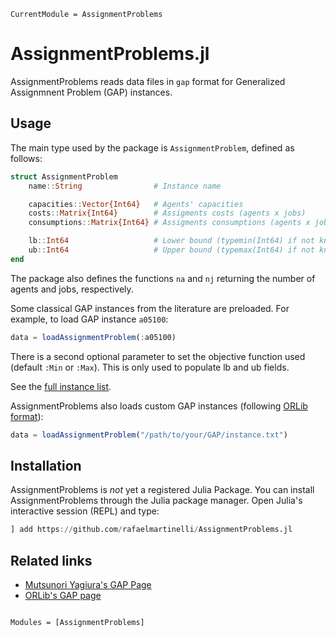 ```@meta
CurrentModule = AssignmentProblems
```

# AssignmentProblems.jl

AssignmentProblems reads data files in `gap` format for Generalized Assignmnent Problem (GAP) instances.

## Usage

The main type used by the package is `AssignmentProblem`, defined as follows:

```julia
struct AssignmentProblem
    name::String                # Instance name

    capacities::Vector{Int64}   # Agents' capacities
    costs::Matrix{Int64}        # Assigments costs (agents x jobs)
    consumptions::Matrix{Int64} # Assigments consumptions (agents x jobs)

    lb::Int64                   # Lower bound (typemin(Int64) if not known)
    ub::Int64                   # Upper bound (typemax(Int64) if not known)
end
```

The package also defines the functions `na` and `nj` returning the number of agents and jobs, respectively.

Some classical GAP instances from the literature are preloaded. For example, to load GAP instance `a05100`:

```julia
data = loadAssignmentProblem(:a05100)
```

There is a second optional parameter to set the objective function used (default `:Min` or `:Max`). This is only used to populate lb and ub fields.

See the [full instance list](https://github.com/rafaelmartinelli/AssignmentProblems.jl/tree/main/data).

AssignmentProblems also loads custom GAP instances (following [ORLib format](http://people.brunel.ac.uk/~mastjjb/jeb/orlib/gapinfo.html)):

```julia
data = loadAssignmentProblem("/path/to/your/GAP/instance.txt")
```

## Installation

AssignmentProblems is *not* yet a registered Julia Package.
You can install AssignmentProblems through the Julia package manager.
Open Julia's interactive session (REPL) and type:

```julia
] add https://github.com/rafaelmartinelli/AssignmentProblems.jl
```

## Related links

- [Mutsunori Yagiura's GAP Page](http://www.al.cm.is.nagoya-u.ac.jp/~yagiura/gap/)
- [ORLib's GAP page](http://people.brunel.ac.uk/~mastjjb/jeb/orlib/gapinfo.html)

```@index
```

```@autodocs
Modules = [AssignmentProblems]
```
